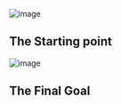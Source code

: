 ![image](https://github.com/Mistire/LeetCode/assets/96515111/fb400535-4478-444b-8329-e2603ae46c96)
## The Starting point
![image](https://github.com/Mistire/LeetCode/assets/96515111/422cbcde-3574-46c3-8108-0d9cfe559b1d)
## The Final Goal 
